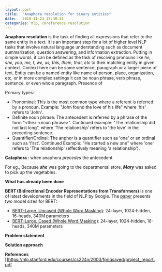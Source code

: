 ```yaml
---
layout: post
title:  "Anaphora resolution for binary entities"
date:   2019-11-23 17:49:34
categories: nlp, coreference resolution
---
```


**Anaphora resolution** is the task of finding all expressions that refer to the same entity in a text. It is an important step for a lot of higher level NLP tasks that involve natural language understanding such as document summarization, question answering, and information extraction. Putting in simple words, it can be defined as the task of resolving pronouns like *he, she, you, me, I, we, us, this, them, that, etc* to their matching entity in given context. Context here can be same sentence, paragraph or a larger piece of text.
Entity can be a named entity like name of person, place, organization, etc, or in more complex settings it can be noun phrase, verb phrase, sentence, or even whole paragraph.
Presence of 

Primary types: 

- Pronominal: This is the most common type where a referent is referred by a pronoun.
Example: "John found the love of his life" where 'his' refers to 'John'.
- Definite noun phrase: The antecedent is referred by a phrase of the form "\<the\> \<noun phrase\>".
Continued example: "The relationship did not last long", where 'The relationship' refers
to 'the love' in the preceding sentence.
- Quantifier/Ordinal: The anphor is a quantifier such as 'one' or an ordinal such as 'first'.
Continued Example: "He started a new one" where 'one' refers to 'The relationship'
(effectively meaning 'a relationship').

**Cataphora** : when anaphora *precedes* the antecedent 

For eg.,
Because ***she*** was going to the departmental store, ***Mary*** was asked to pick up the vegetables.

**What has already been done**

**BERT (Bidirectional Encoder Representations from Transformers)** is one of latest developments in the field of NLP by Google.
The [paper](https://arxiv.org/pdf/1810.04805.pdf) presents two model sizes for BERT:

- [BERT-Large, Uncased (Whole Word Masking)](https://storage.googleapis.com/bert_models/2019_05_30/wwm_uncased_L-24_H-1024_A-16.zip): 24-layer, 1024-hidden, 16-heads, 340M parameters
- [BERT-Large, Cased (Whole Word Masking)](https://storage.googleapis.com/bert_models/2019_05_30/wwm_cased_L-24_H-1024_A-16.zip): 24-layer, 1024-hidden, 16-heads, 340M parameters

**Problem statement**

**Solution approach**

**References**
[]https://nlp.stanford.edu/courses/cs224n/2003/fp/iqsayed/project_report.pdf
